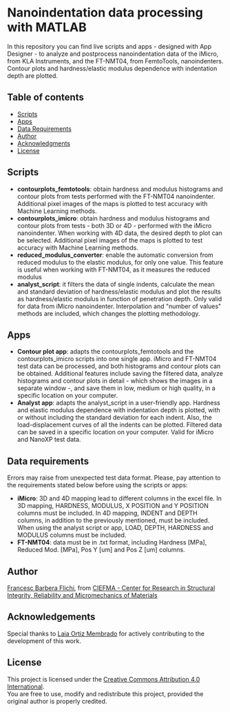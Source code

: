 # Nanoindentation data processing with MATLAB
In this repository you can find live scripts and apps - designed with App Designer - to analyze and postprocess nanoindentation data of the iMicro, from KLA Instruments, and the FT-NMT04, from FemtoTools, nanoindenters. Contour plots and hardness/elastic modulus dependence with indentation depth are plotted.

## Table of contents
- [Scripts](#Scripts)
- [Apps](#Apps)
- [Data Requirements](#DataRequirements)
- [Author](#Author)
- [Acknowledgments](#acknowledgments)
- [License](#license)


## Scripts
- **contourplots_femtotools**: obtain hardness and modulus histograms and contour plots from tests performed with the FT-NMT04 nanoindenter. Additional pixel images of the maps is plotted to test accuracy with Machine Learning methods.
- **contourplots_imicro**: obtain hardness and modulus histograms and contour plots from tests - both 3D or 4D - performed with the iMicro nanoindenter. When working with 4D data, the desired depth to plot can be selected. Additional pixel images of the maps is plotted to test accuracy with Machine Learning methods.
- **reduced_modulus_converter**: enable the automatic conversion from reduced modulus to the elastic modulus, for only one value. This feature is useful when working with FT-NMT04, as it measures the reduced modulus
- **analyst_script**: it filters the data of single indents, calculate the mean and standard deviation of hardness/elastic modulus and plot the results as hardness/elastic modulus in function of penetration depth. Only valid for data from iMicro nanoindenter. Interpolation and "number of values" methods are included, which changes the plotting methodology.

## Apps
- **Contour plot app**: adapts the contourplots_femtotools and the contourplots_imicro scripts into one single app. iMicro and FT-NMT04 test data can be processed, and both histograms and contour plots can be obtained. Additional features include saving the filtered data, analyze histograms and contour plots in detail - which shows the images in a separate window -, and save them in low, medium or high quality, in a specific location on your computer.
- **Analyst app**: adapts the analyst_script in a user-friendly app. Hardness and elastic modulus dependence with indentation depth is plotted, with or without including the standard deviation for each indent. Also, the load-displacement curves of all the indents can be plotted. Filtered data can be saved in a specific location on your computer. Valid for iMicro and NanoXP test data.

## Data requirements
Errors may raise from unexpected test data format. Please, pay attention to the requirements stated below before using the scripts or apps:
- **iMicro**: 3D and 4D mapping lead to different columns in the excel file. In 3D mapping, HARDNESS, MODULUS, X POSITION and Y POSITION columns must be included. In 4D mapping, INDENT and DEPTH columns, in addition to the previously mentioned, must be included. When using the analyst script or app, LOAD, DEPTH, HARDNESS and MODULUS columns must be included.
- **FT-NMT04**: data must be in .txt format, including Hardness [MPa], Reduced Mod. [MPa], Pos Y [um] and Pos Z [um] columns.

## Author
[Francesc Barbera Flichi](https://www.linkedin.com/in/francescbarberaflichi/), from [CIEFMA - Center for Research in Structural Integrity, Reliability and Micromechanics of Materials](https://ciefma.upc.edu/es)

## Acknowledgements
Special thanks to [Laia Ortiz Membrado](https://github.com/laiaorme/High-speed-Nanoindentation-Data-Analysis-through-GMM-Clustering-and-Skew-Normal-Mixture.git) for actively contributing to the development of this work.

## License
This project is licensed under the [Creative Commons Attribution 4.0 International](LICENSE).  
You are free to use, modify and redistribute this project, provided the original author is properly credited.
